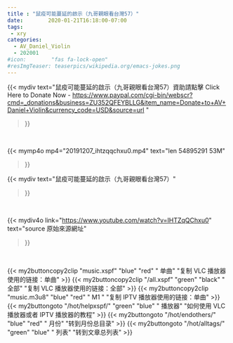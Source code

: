 ```yaml
---
title : "鼠疫可能蔓延的啟示（九哥親眼看台灣57）"
date:        2020-01-21T16:18:00-07:00
tags:
 - xry
categories:
  - AV_Daniel_Violin
  - 202001
#icon:        "fas fa-lock-open"
#resImgTeaser: teaserpics/wikipedia.org/emacs-jokes.png
---
```



{{< mydiv text="鼠疫可能蔓延的啟示（九哥親眼看台灣57）資助請點擊 Click Here to Donate Now - https://www.paypal.com/cgi-bin/webscr?cmd=_donations&business=ZU352QFEYBLLG&item_name=Donate+to+AV+Daniel+Violin&currency_code=USD&source=url "
>}}
<br>


{{< mymp4o mp4="20191207_ihtzqqchxu0.mp4"
text="len 54895291    53M"
>}}


{{< mydiv text="鼠疫可能蔓延的啟示（九哥親眼看台灣57）"
>}}
<br>

{{< mydiv4o link="https://www.youtube.com/watch?v=IHTZqQChxu0"
text="source 原始來源網址"
>}}


<br>

{{< my2buttoncopy2clip "music.xspf"        "blue"   "red"    " 单曲"  "复制 VLC 播放器使用的链接：单曲" >}} {{< my2buttoncopy2clip "/all.xspf"         "green"  "black"  " 全部"  "复制 VLC 播放器使用的链接：全部" >}} {{< my2buttoncopy2clip "music.m3u8"        "blue"   "red"    " M1 "    "复制 IPTV 播放器使用的链接：单曲" >}} {{< my2buttongoto      "/hot/helpxspf/"    "green"  "blue"   " 播放器" "如何使用 VLC 播放器或者 IPTV 播放器的教程" >}} {{< my2buttongoto      "/hot/endothers/"   "blue"   "red"    " 月份"   "转到月份总目录" >}} {{< my2buttongoto      "/hot/alltags/"     "green"  "blue"   " 列表"   "转到文章总列表" >}} 
